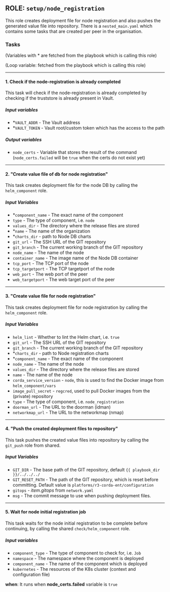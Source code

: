## ROLE: `setup/node_registration`
This role creates deployment file for node registration and also pushes the generated value file into repository. There is a `nested_main.yaml` which contains some tasks that are created per peer in the organisation.

### Tasks
(Variables with * are fetched from the playbook which is calling this role)

(Loop variable: fetched from the playbook which is calling this role)

---

#### 1. Check if the node-registration is already completed
This task will check if the node-registration is already completed by checking if the truststore is already present in Vault.
##### Input variables
- *`VAULT_ADDR` - The Vault address
- *`VAULT_TOKEN` - Vault root/custom token which has the access to the path
##### Output variables 
- `node_certs` - Variable that stores the result of the command (`node_certs.failed` will be `true` when the certs do not exist yet)

---

#### 2. "Create value file of db for node registration"
This task creates deployment file for the node DB by calling the `helm_component` role.
##### Input Variables
- *`component_name` - The exact name of the component
- `type` - The type of component, i.e. `node`
- `values_dir` - The directory where the release files are stored
- *`name` - The name of the organization
- *`charts_dir` - path to Node DB charts
- `git_url` - The SSH URL of the GIT repository
- `git_branch` - The current working branch of the GIT repository
- `node_name` - The name of the node
- `container_name` - The image name of the Node DB container
- `tcp_port` - The TCP port of the node
- `tcp_targetport` - The TCP targetport of the node
- `web_port` - The web port of the peer
- `web_targetport` - The web target port of the peer

---

#### 3. "Create value file for node registration"
This task creates deployment file for node registration by calling the `helm_component` role.
##### Input Variables
- `helm_lint` - Whether to lint the Helm chart, i.e. `true`
- `git_url` - The SSH URL of the GIT repository
- `git_branch` - The current working branch of the GIT repository
- *`charts_dir` - path to Node registration charts
- *`component_name` - The exact name of the component
- `node_name` - The name of the node
- `values_dir` - The directory where the release files are stored
- `name` - The name of the node
- `corda_service_version` - `node`, this is used to find the Docker image from `helm_component/vars`
- `image_pull_secret` - `regcred`, used to pull Docker images from the (private) repository
- `type` - The type of component, i.e. `node_registration`
- `doorman_url` - The URL to the doorman (idman)
- `networkmap_url` - The URL to the networkmap (nmap)

---

#### 4. "Push the created deployment files to repository"
This task pushes the created value files into repository by calling the `git_push` role from shared.
##### Input Variables
- `GIT_DIR` - The base path of the GIT repository, default `{{ playbook_dir }}/../../../`
- `GIT_RESET_PATH` - The path of the GIT repository, which is reset before committing. Default value is `platforms/r3-corda-ent/configuration`
- `gitops` - *item.gitops* from `network.yaml`
- `msg` - The commit message to use when pushing deployment files.

---

#### 5. Wait for node initial registration job 
This task waits for the node initial registration to be complete before continuing, by calling the shared `check/helm_component` role.
##### Input variables
- `component_type` - The type of component to check for, i.e. `Job`
- `namespace` - The namespace where the component is deployed
- `component_name` - The name of the component which is deployed
- `kubernetes` - The resources of the K8s cluster (context and configuration file)

**when**: It runs when **node_certs.failed** variable is `true`